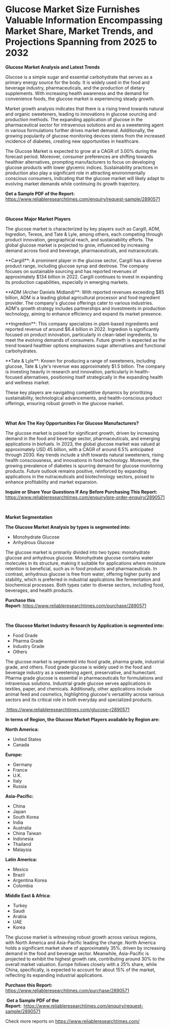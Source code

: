 <p><h1>Glucose Market Size Furnishes Valuable Information Encompassing Market Share, Market Trends, and Projections Spanning from 2025 to 2032</h1></p><p><strong>Glucose Market Analysis and Latest Trends</strong></p>
<p><p>Glucose is a simple sugar and essential carbohydrate that serves as a primary energy source for the body. It is widely used in the food and beverage industry, pharmaceuticals, and the production of dietary supplements. With increasing health awareness and the demand for convenience foods, the glucose market is experiencing steady growth.</p><p>Market growth analysis indicates that there is a rising trend towards natural and organic sweeteners, leading to innovations in glucose sourcing and production methods. The expanding application of glucose in the pharmaceutical sector for intravenous solutions and as a sweetening agent in various formulations further drives market demand. Additionally, the growing popularity of glucose monitoring devices stems from the increased incidence of diabetes, creating new opportunities in healthcare.</p><p>The Glucose Market is expected to grow at a CAGR of 3.00% during the forecast period. Moreover, consumer preferences are shifting towards healthier alternatives, prompting manufacturers to focus on developing glucose products with lower glycemic indices. Sustainability practices in production also play a significant role in attracting environmentally conscious consumers, indicating that the glucose market will likely adapt to evolving market demands while continuing its growth trajectory.</p></p>
<p><strong>Get a Sample PDF of the Report:&nbsp;</strong> <a href="https://www.reliableresearchtimes.com/enquiry/request-sample/2890571?utm_campaign=3261&utm_medium=2&utm_source=Github&utm_content=ia&utm_term=14032025&utm_id=glucose">https://www.reliableresearchtimes.com/enquiry/request-sample/2890571</a></p>
<p>&nbsp;</p>
<p><strong>Glucose Major Market Players</strong></p>
<p><p>The glucose market is characterized by key players such as Cargill, ADM, Ingredion, Tereos, and Tate & Lyle, among others, each competing through product innovation, geographical reach, and sustainability efforts. The global glucose market is projected to grow, influenced by increasing demand across food and beverage, pharmaceuticals, and nutraceuticals.</p><p>**Cargill**: A prominent player in the glucose sector, Cargill has a diverse product range, including glucose syrup and dextrose. The company focuses on sustainable sourcing and has reported revenues of approximately $134 billion in 2022. Cargill continues to invest in expanding its production capabilities, especially in emerging markets.</p><p>**ADM (Archer Daniels Midland)**: With reported revenues exceeding $85 billion, ADM is a leading global agricultural processor and food ingredient provider. The company's glucose offerings cater to various industries. ADM's growth strategy includes partnerships and investments in production technology, aiming to enhance efficiency and expand its market presence.</p><p>**Ingredion**: This company specializes in plant-based ingredients and reported revenue of around $6.4 billion in 2022. Ingredion is significantly focused on product innovation, particularly in clean-label ingredients, to meet the evolving demands of consumers. Future growth is expected as the trend toward healthier options emphasizes sugar alternatives and functional carbohydrates.</p><p>**Tate & Lyle**: Known for producing a range of sweeteners, including glucose, Tate & Lyle's revenue was approximately $1.5 billion. The company is investing heavily in research and innovation, particularly in health-focused alternatives, positioning itself strategically in the expanding health and wellness market.</p><p>These key players are navigating competitive dynamics by prioritizing sustainability, technological advancements, and health-conscious product offerings, ensuring robust growth in the glucose market.</p></p>
<p>&nbsp;</p>
<p><strong>What Are The Key Opportunities For Glucose Manufacturers?</strong></p>
<p><p>The glucose market is poised for significant growth, driven by increasing demand in the food and beverage sector, pharmaceuticals, and emerging applications in biofuels. In 2023, the global glucose market was valued at approximately USD 45 billion, with a CAGR of around 6.5% anticipated through 2030. Key trends include a shift towards natural sweeteners, rising health consciousness, and innovations in food technology. Moreover, the growing prevalence of diabetes is spurring demand for glucose monitoring products. Future outlook remains positive, reinforced by expanding applications in the nutraceuticals and biotechnology sectors, poised to enhance profitability and market expansion.</p></p>
<p><strong>Inquire or Share Your Questions If Any Before Purchasing This Report:</strong> <a href="https://www.reliableresearchtimes.com/enquiry/pre-order-enquiry/2890571?utm_campaign=3261&utm_medium=2&utm_source=Github&utm_content=ia&utm_term=14032025&utm_id=glucose">https://www.reliableresearchtimes.com/enquiry/pre-order-enquiry/2890571</a></p>
<p>&nbsp;</p>
<p><strong>Market Segmentation</strong></p>
<p><strong>The Glucose Market Analysis by types is segmented into:</strong></p>
<p><ul><li>Monohydrate Glucose</li><li>Anhydrous Glucose</li></ul></p>
<p><p>The glucose market is primarily divided into two types: monohydrate glucose and anhydrous glucose. Monohydrate glucose contains water molecules in its structure, making it suitable for applications where moisture retention is beneficial, such as in food products and pharmaceuticals. In contrast, anhydrous glucose is free from water, offering higher purity and stability, which is preferred in industrial applications like fermentation and biochemical processes. Both types cater to diverse sectors, including food, beverages, and health products.</p></p>
<p><strong>Purchase this Report:&nbsp;</strong><a href="https://www.reliableresearchtimes.com/purchase/2890571?utm_campaign=3261&utm_medium=2&utm_source=Github&utm_content=ia&utm_term=14032025&utm_id=glucose">https://www.reliableresearchtimes.com/purchase/2890571</a></p>
<p>&nbsp;</p>
<p><strong>The Glucose Market Industry Research by Application is segmented into:</strong></p>
<p><ul><li>Food Grade</li><li>Pharma Grade</li><li>Industry Grade</li><li>Others</li></ul></p>
<p><p>The glucose market is segmented into food grade, pharma grade, industrial grade, and others. Food grade glucose is widely used in the food and beverage industry as a sweetening agent, preservative, and humectant. Pharma grade glucose is essential in pharmaceuticals for formulations and intravenous solutions. Industrial grade glucose serves applications in textiles, paper, and chemicals. Additionally, other applications include animal feed and cosmetics, highlighting glucose's versatility across various sectors and its critical role in both everyday and specialized products.</p></p>
<p><a href="https://www.reliableresearchtimes.com/glucose-r2890571?utm_campaign=3261&utm_medium=2&utm_source=Github&utm_content=ia&utm_term=14032025&utm_id=glucose">&nbsp;https://www.reliableresearchtimes.com/glucose-r2890571</a></p>
<p><strong>In terms of Region, the Glucose Market Players available by Region are:</strong></p>
<p>
    <p> <strong> North America: </strong>
        <ul>
            <li>United States</li>
            <li>Canada</li>
        </ul>
        </p> 
    <p> <strong> Europe: </strong>
        <ul>
            <li>Germany</li>
            <li>France</li>
            <li>U.K.</li>
            <li>Italy</li>
            <li>Russia</li>
        </ul>
        </p> 
    <p> <strong> Asia-Pacific: </strong>
        <ul>
            <li>China</li>
            <li>Japan</li>
            <li>South Korea</li>
            <li>India</li>
            <li>Australia</li>
            <li>China Taiwan</li>
            <li>Indonesia</li>
            <li>Thailand</li>
            <li>Malaysia</li>
        </ul>
        </p> 
    <p> <strong> Latin America: </strong>
        <ul>
            <li>Mexico</li>
            <li>Brazil</li>
            <li>Argentina Korea</li>
            <li>Colombia</li>
        </ul>
        </p> 
    <p> <strong> Middle East & Africa: </strong>
        <ul>
            <li>Turkey</li>
            <li>Saudi</li>
            <li>Arabia</li>
            <li>UAE</li>
            <li>Korea</li>
        </ul>
    </p>
    </p>
<p><p>The glucose market is witnessing robust growth across various regions, with North America and Asia-Pacific leading the charge. North America holds a significant market share of approximately 35%, driven by increasing demand in the food and beverage sector. Meanwhile, Asia-Pacific is projected to exhibit the highest growth rate, contributing around 30% to the overall market valuation. Europe follows closely with a 25% share, while China, specifically, is expected to account for about 15% of the market, reflecting its expanding industrial applications.</p></p>
<p><strong>Purchase this Report: </strong><a href="https://www.reliableresearchtimes.com/purchase/2890571?utm_campaign=3261&utm_medium=2&utm_source=Github&utm_content=ia&utm_term=14032025&utm_id=glucose">https://www.reliableresearchtimes.com/purchase/2890571</a></p>
<p>&nbsp;<strong>Get a Sample PDF of the Report:&nbsp;&nbsp;</strong><a href="https://www.reliableresearchtimes.com/enquiry/request-sample/2890571?utm_campaign=3261&utm_medium=2&utm_source=Github&utm_content=ia&utm_term=14032025&utm_id=glucose">https://www.reliableresearchtimes.com/enquiry/request-sample/2890571</a></p>
<p><strong></strong></p>
<p>Check more reports on <a href="https://www.reliableresearchtimes.com/?utm_campaign=3261&utm_medium=2&utm_source=Github&utm_content=ia&utm_term=14032025&utm_id=glucose">https://www.reliableresearchtimes.com/</a></p>